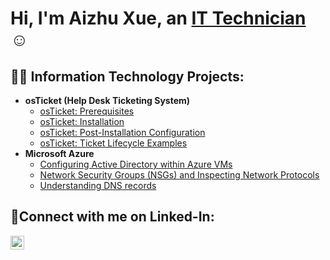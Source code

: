 <h1>Hi, I'm Aizhu Xue, an <a href="https://www.linkedin.com/in/aizhuxue/">IT Technician </a>☺</h1>

<h2>👨‍💻 Information Technology Projects:</h2>

- <b>osTicket (Help Desk Ticketing System)</b>
  - [osTicket: Prerequisites](https://github.com/aizhuxue007/osticket-prereqs)
  - [osTicket: Installation](https://github.com/aizhuxue007/osticket-installation)
  - [osTicket: Post-Installation Configuration](https://github.com/aizhuxue007/post-install-config)
  - [osTicket: Ticket Lifecycle Examples](https://github.com/aizhuxue007/ticket-lifecycle)
- <b>Microsoft Azure</b>
  - [Configuring Active Directory within Azure VMs](https://github.com/aizhuxue007/configure-ad)
  - [Network Security Groups (NSGs) and Inspecting Network Protocols](https://github.com/aizhuxue007/azure-network-protocols)
  - [Understanding DNS records](https://github.com/aizhuxue007/azure-network-protocols)


<h2>🤳Connect with me on Linked-In:</h2>

[<img align="left" alt="Ai Zhu | LinkedIn" width="22px" src="https://cdn.jsdelivr.net/npm/simple-icons@v3/icons/linkedin.svg" />][linkedin]

[linkedin]: https://linkedin.com/in/aizhuxue
